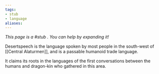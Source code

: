 ```yaml
---
tags: 
- stub
- language
aliases:
---
```


*This page is a #stub . You can help by expanding it!*

Desertspeech is the language spoken by most people in the south-west of [[Central Alaturmen]], and is a passable humanoid trade language.

It claims its roots in the languages of the first conversations between the humans and dragon-kin who gathered in this area.